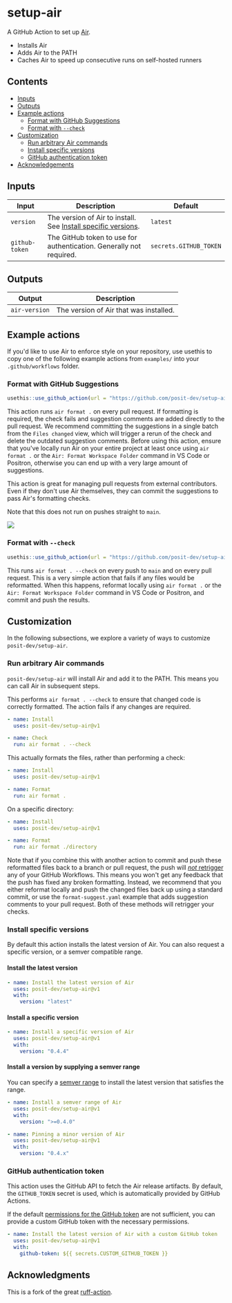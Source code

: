 # setup-air

A GitHub Action to set up [Air](https://github.com/posit-dev/air).

- Installs Air
- Adds Air to the PATH
- Caches Air to speed up consecutive runs on self-hosted runners

## Contents

- [Inputs](#inputs)
- [Outputs](#outputs)
- [Example actions](#example-actions)
  - [Format with GitHub Suggestions](#format-with-github-suggestions)
  - [Format with `--check`](#format-with---check)
- [Customization](#customization)
  - [Run arbitrary Air commands](#run-arbitrary-air-commands)
  - [Install specific versions](#install-specific-versions)
  - [GitHub authentication token](#github-authentication-token)
- [Acknowledgements](#acknowledgments)

## Inputs

| Input | Description | Default |
|---------------|-------------------------------------------|---------------|
| `version` | The version of Air to install. See [Install specific versions](#install-specific-versions). | `latest` |
| `github-token` | The GitHub token to use for authentication. Generally not required. | `secrets.GITHUB_TOKEN` |

## Outputs

| Output        | Description                            |
|---------------|----------------------------------------|
| `air-version` | The version of Air that was installed. |

## Example actions

If you'd like to use Air to enforce style on your repository, use usethis to copy one of the following example actions from `examples/` into your `.github/workflows` folder.

### Format with GitHub Suggestions

```r
usethis::use_github_action(url = "https://github.com/posit-dev/setup-air/blob/main/examples/format-suggest.yaml")
```

This action runs `air format .` on every pull request.
If formatting is required, the check fails and suggestion comments are added directly to the pull request.
We recommend committing the suggestions in a single batch from the `Files changed` view, which will trigger a rerun of the check and delete the outdated suggestion comments.
Before using this action, ensure that you've locally run Air on your entire project at least once using `air format .` or the `Air: Format Workspace Folder` command in VS Code or Positron, otherwise you can end up with a very large amount of suggestions.

This action is great for managing pull requests from external contributors.
Even if they don't use Air themselves, they can commit the suggestions to pass Air's formatting checks.

Note that this does not run on pushes straight to `main`.

![](./.github/images/format-suggest-example.png)

### Format with `--check`

```r
usethis::use_github_action(url = "https://github.com/posit-dev/setup-air/blob/main/examples/format-check.yaml")
```

This runs `air format . --check` on every push to `main` and on every pull request.
This is a very simple action that fails if any files would be reformatted.
When this happens, reformat locally using `air format .` or the `Air: Format Workspace Folder` command in VS Code or Positron, and commit and push the results.

## Customization

In the following subsections, we explore a variety of ways to customize `posit-dev/setup-air`.

### Run arbitrary Air commands

`posit-dev/setup-air` will install Air and add it to the PATH.
This means you can call Air in subsequent steps.

This performs `air format . --check` to ensure that changed code is correctly formatted.
The action fails if any changes are required.

``` yaml
- name: Install
  uses: posit-dev/setup-air@v1

- name: Check
  run: air format . --check
```

This actually formats the files, rather than performing a check:

``` yaml
- name: Install
  uses: posit-dev/setup-air@v1

- name: Format
  run: air format .
```

On a specific directory:

``` yaml
- name: Install
  uses: posit-dev/setup-air@v1

- name: Format
  run: air format ./directory
```

Note that if you combine this with another action to commit and push these reformatted files back to a branch or pull request, the push will [_not_ retrigger](https://github.com/orgs/community/discussions/25702) any of your GitHub Workflows.
This means you won't get any feedback that the push has fixed any broken formatting.
Instead, we recommend that you either reformat locally and push the changed files back up using a standard commit, or use the `format-suggest.yaml` example that adds suggestion comments to your pull request.
Both of these methods will retrigger your checks.

### Install specific versions

By default this action installs the latest version of Air.
You can also request a specific version, or a semver compatible range.

#### Install the latest version

``` yaml
- name: Install the latest version of Air
  uses: posit-dev/setup-air@v1
  with:
    version: "latest"
```

#### Install a specific version

``` yaml
- name: Install a specific version of Air
  uses: posit-dev/setup-air@v1
  with:
    version: "0.4.4"
```

#### Install a version by supplying a semver range

You can specify a [semver range](https://github.com/npm/node-semver?tab=readme-ov-file#ranges) to install the latest version that satisfies the range.

``` yaml
- name: Install a semver range of Air
  uses: posit-dev/setup-air@v1
  with:
    version: ">=0.4.0"
```

``` yaml
- name: Pinning a minor version of Air
  uses: posit-dev/setup-air@v1
  with:
    version: "0.4.x"
```

### GitHub authentication token

This action uses the GitHub API to fetch the Air release artifacts.
By default, the `GITHUB_TOKEN` secret is used, which is automatically provided by GitHub Actions.

If the default [permissions for the GitHub token](https://docs.github.com/en/actions/security-for-github-actions/security-guides/automatic-token-authentication#permissions-for-the-github_token) are not sufficient, you can provide a custom GitHub token with the necessary permissions.

``` yaml
- name: Install the latest version of Air with a custom GitHub token
  uses: posit-dev/setup-air@v1
  with:
    github-token: ${{ secrets.CUSTOM_GITHUB_TOKEN }}
```

## Acknowledgments

This is a fork of the great [ruff-action](https://github.com/astral-sh/ruff-action).

